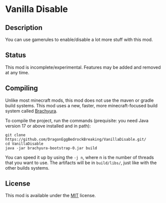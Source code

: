 # Vanilla Disable

## Description

You can use gamerules to enable/disable a lot more stuff with this mod.

## Status

This mod is incomplete/experimental. Features may be added and removed at any time.

## Compiling

Unlike most minecraft mods, this mod does not use the maven or gradle build systems.
This mod uses a new, faster, more minecraft-focused build system called [Brachyura](https://github.com/CoolCrabs/brachyura).

To compile the project, run the commands (prequisite: you need Java version 17 or above installed and in path):
```
git clone https://github.com/DragonEggBedrockBreaking/VanillaDisable.git/
cd VanillaDisable
java -jar brachyura-bootstrap-0.jar build
```

You can speed it up by using the `-j n`, where n is the number of threads that you want to use.
The artifacts will be in `build/libs/`, just like with the other builds systems.

## License

This mod is available under the [MIT](LICENSE.txt) license.
